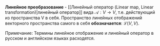 **Линейное преобразование** - [[Линейный оператор (Linear map, Linear transformation)|линейный оператор]] вида $\mathcal A: V \rightarrow V$, т.е. действующий из пространства V в себя. Пространство линейных отображений векторного пространства самого в себя **обозначается**: $\mathcal L(V, V)$.

Примечание:
Термины линейное отображение и линейный оператор в русском и английском языках расходятся.